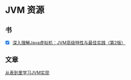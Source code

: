 # JVM 资源

## 书

- [x] [深入理解Java虚拟机：JVM高级特性与最佳实践（第2版）](https://item.jd.com/11252778.html)

## 文章

[从表到里学习JVM实现](https://www.douban.com/doulist/2545443/)

